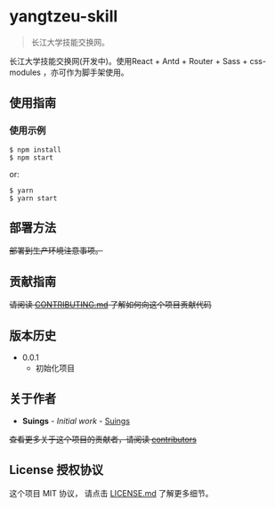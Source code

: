 # yangtzeu-skill

> 长江大学技能交换网。

长江大学技能交换网(开发中)。使用React + Antd + Router + Sass + css-modules ，亦可作为脚手架使用。

## 使用指南

### 使用示例

```
$ npm install
$ npm start
```

or:

```
$ yarn
$ yarn start
```

## 部署方法

~~部署到生产环境注意事项。~~

## 贡献指南

~~请阅读 [CONTRIBUTING.md](#) 了解如何向这个项目贡献代码~~

## 版本历史

* 0.0.1
    * 初始化项目

## 关于作者

* **Suings** - *Initial work* - [Suings](https://github.com/Suings)

~~查看更多关于这个项目的贡献者，请阅读 [contributors](#)~~

## License 授权协议

这个项目 MIT 协议， 请点击 [LICENSE.md](LICENSE.md) 了解更多细节。